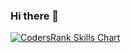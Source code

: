 ### Hi there 👋

[![CodersRank Skills Chart](https://cr-skills-chart-widget.azurewebsites.net/api/api?username=zdolny&skills=css,html,json,JavaScript,ReactJS,scss,TypeScript&show-other-skills=true)](https://profile.codersrank.io/user/zdolny/)
